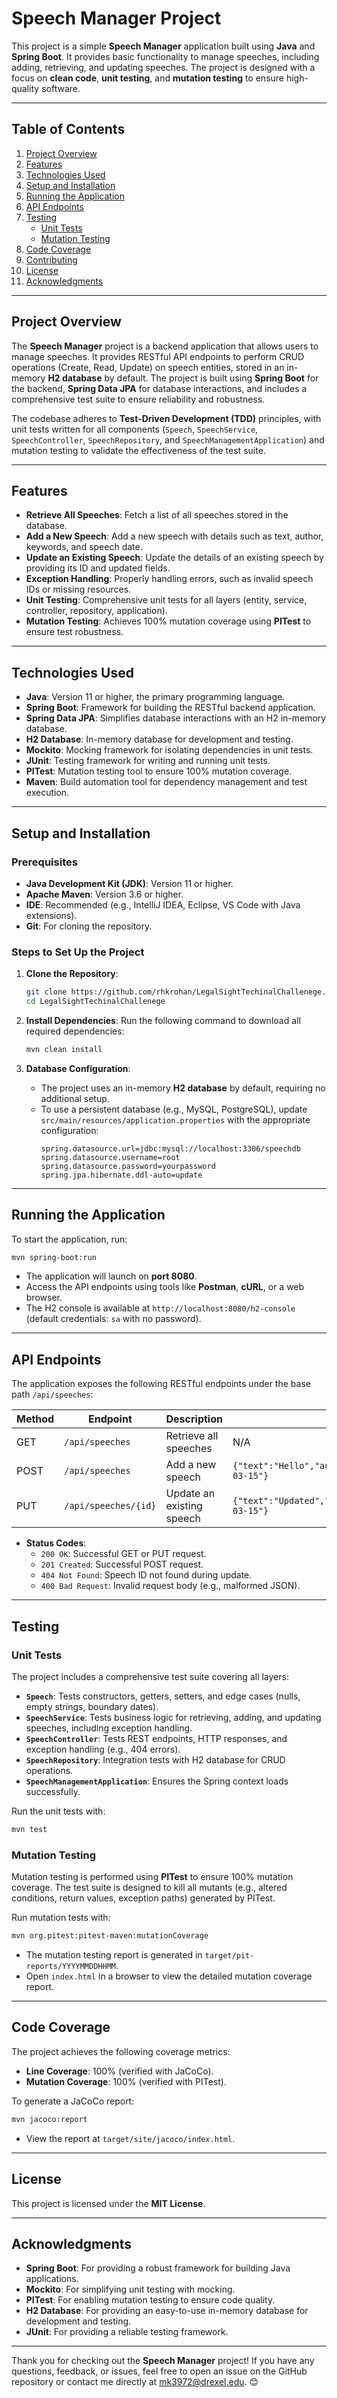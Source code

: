 # Speech Manager Project

This project is a simple **Speech Manager** application built using **Java** and **Spring Boot**. It provides basic functionality to manage speeches, including adding, retrieving, and updating speeches. The project is designed with a focus on **clean code**, **unit testing**, and **mutation testing** to ensure high-quality software.

---

## Table of Contents

1. [Project Overview](#project-overview)
2. [Features](#features)
3. [Technologies Used](#technologies-used)
4. [Setup and Installation](#setup-and-installation)
5. [Running the Application](#running-the-application)
6. [API Endpoints](#api-endpoints)
7. [Testing](#testing)
   - [Unit Tests](#unit-tests)
   - [Mutation Testing](#mutation-testing)
8. [Code Coverage](#code-coverage)
9. [Contributing](#contributing)
10. [License](#license)
11. [Acknowledgments](#acknowledgments)

---

## Project Overview

The **Speech Manager** project is a backend application that allows users to manage speeches. It provides RESTful API endpoints to perform CRUD operations (Create, Read, Update) on speech entities, stored in an in-memory **H2 database** by default. The project is built using **Spring Boot** for the backend, **Spring Data JPA** for database interactions, and includes a comprehensive test suite to ensure reliability and robustness.

The codebase adheres to **Test-Driven Development (TDD)** principles, with unit tests written for all components (`Speech`, `SpeechService`, `SpeechController`, `SpeechRepository`, and `SpeechManagementApplication`) and mutation testing to validate the effectiveness of the test suite.

---

## Features

- **Retrieve All Speeches**: Fetch a list of all speeches stored in the database.
- **Add a New Speech**: Add a new speech with details such as text, author, keywords, and speech date.
- **Update an Existing Speech**: Update the details of an existing speech by providing its ID and updated fields.
- **Exception Handling**: Properly handling errors, such as invalid speech IDs or missing resources.
- **Unit Testing**: Comprehensive unit tests for all layers (entity, service, controller, repository, application).
- **Mutation Testing**: Achieves 100% mutation coverage using **PITest** to ensure test robustness.

---

## Technologies Used

- **Java**: Version 11 or higher, the primary programming language.
- **Spring Boot**: Framework for building the RESTful backend application.
- **Spring Data JPA**: Simplifies database interactions with an H2 in-memory database.
- **H2 Database**: In-memory database for development and testing.
- **Mockito**: Mocking framework for isolating dependencies in unit tests.
- **JUnit**: Testing framework for writing and running unit tests.
- **PITest**: Mutation testing tool to ensure 100% mutation coverage.
- **Maven**: Build automation tool for dependency management and test execution.

---

## Setup and Installation

### Prerequisites

- **Java Development Kit (JDK)**: Version 11 or higher.
- **Apache Maven**: Version 3.6 or higher.
- **IDE**: Recommended (e.g., IntelliJ IDEA, Eclipse, VS Code with Java extensions).
- **Git**: For cloning the repository.

### Steps to Set Up the Project

1. **Clone the Repository**:
   ```bash
   git clone https://github.com/rhkrohan/LegalSightTechinalChallenege.git
   cd LegalSightTechinalChallenege
   ```

2. **Install Dependencies**:
   Run the following command to download all required dependencies:
   ```bash
   mvn clean install
   ```

3. **Database Configuration**:
   - The project uses an in-memory **H2 database** by default, requiring no additional setup.
   - To use a persistent database (e.g., MySQL, PostgreSQL), update `src/main/resources/application.properties` with the appropriate configuration:
     ```properties
     spring.datasource.url=jdbc:mysql://localhost:3306/speechdb
     spring.datasource.username=root
     spring.datasource.password=yourpassword
     spring.jpa.hibernate.ddl-auto=update
     ```

---

## Running the Application

To start the application, run:
```bash
mvn spring-boot:run
```

- The application will launch on **port 8080**.
- Access the API endpoints using tools like **Postman**, **cURL**, or a web browser.
- The H2 console is available at `http://localhost:8080/h2-console` (default credentials: `sa` with no password).

---

## API Endpoints

The application exposes the following RESTful endpoints under the base path `/api/speeches`:

| Method | Endpoint             | Description               | Request Body Example                                                          | Response Example                                |
|--------|----------------------|---------------------------|-------------------------------------------------------------------------------|-------------------------------------------------|
| GET    | `/api/speeches`      | Retrieve all speeches     | N/A                                                                           | `[{"id":1,"text":"Hello","author":"Alice","keywords":"hi","speechDate":"2025-03-15"}]` |
| POST   | `/api/speeches`      | Add a new speech          | `{"text":"Hello","author":"Alice","keywords":"hi","speechDate":"2025-03-15"}` | `{"id":1,"text":"Hello","author":"Alice","keywords":"hi","speechDate":"2025-03-15"}` |
| PUT    | `/api/speeches/{id}` | Update an existing speech | `{"text":"Updated","author":"Bob","keywords":"up","speechDate":"2025-03-15"}` | `{"id":1,"text":"Updated","author":"Bob","keywords":"up","speechDate":"2025-03-15"}` |

- **Status Codes**:
  - `200 OK`: Successful GET or PUT request.
  - `201 Created`: Successful POST request.
  - `404 Not Found`: Speech ID not found during update.
  - `400 Bad Request`: Invalid request body (e.g., malformed JSON).

---

## Testing

### Unit Tests

The project includes a comprehensive test suite covering all layers:
- **`Speech`**: Tests constructors, getters, setters, and edge cases (nulls, empty strings, boundary dates).
- **`SpeechService`**: Tests business logic for retrieving, adding, and updating speeches, including exception handling.
- **`SpeechController`**: Tests REST endpoints, HTTP responses, and exception handling (e.g., 404 errors).
- **`SpeechRepository`**: Integration tests with H2 database for CRUD operations.
- **`SpeechManagementApplication`**: Ensures the Spring context loads successfully.

Run the unit tests with:
```bash
mvn test
```

### Mutation Testing

Mutation testing is performed using **PITest** to ensure 100% mutation coverage. The test suite is designed to kill all mutants (e.g., altered conditions, return values, exception paths) generated by PITest.

Run mutation tests with:
```bash
mvn org.pitest:pitest-maven:mutationCoverage
```

- The mutation testing report is generated in `target/pit-reports/YYYYMMDDHHMM`.
- Open `index.html` in a browser to view the detailed mutation coverage report.

---

## Code Coverage

The project achieves the following coverage metrics:
- **Line Coverage**: 100% (verified with JaCoCo).
- **Mutation Coverage**: 100% (verified with PITest).

To generate a JaCoCo report:
```bash
mvn jacoco:report
```
- View the report at `target/site/jacoco/index.html`.

---

## License

This project is licensed under the **MIT License**. 

---

## Acknowledgments

- **Spring Boot**: For providing a robust framework for building Java applications.
- **Mockito**: For simplifying unit testing with mocking.
- **PITest**: For enabling mutation testing to ensure code quality.
- **H2 Database**: For providing an easy-to-use in-memory database for development and testing.
- **JUnit**: For providing a reliable testing framework.

---

Thank you for checking out the **Speech Manager** project! If you have any questions, feedback, or issues, feel free to open an issue on the GitHub repository or contact me directly at [mk3972@drexel.edu](mailto:mk3972@drexel.edu). 😊
